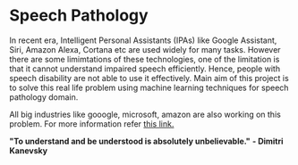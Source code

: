 # Speech Pathology 

In recent era, Intelligent Personal Assistants (IPAs) like Google Assistant, Siri, Amazon Alexa, Cortana etc are used widely for many tasks. However there are some limimtations of these technologies, one of the limitation is that it cannot understand impaired speech efficiently. Hence, people with speech disability are not able to use it effectively. Main aim of this project is to solve this real life problem using machine learning techniques for speech pathology domain.

All big industries like gooogle, microsoft, amazon are also working on this problem. 
For more information refer [this link.](https://blog.google/outreach-initiatives/accessibility/impaired-speech-recognition/)


**"To understand and be understood is absolutely unbelievable."**
                                           **- Dimitri Kanevsky**
